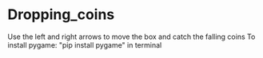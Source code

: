 # Dropping_coins
Use the left and right arrows to move the box and catch the falling coins
To install pygame: "pip install pygame" in terminal
